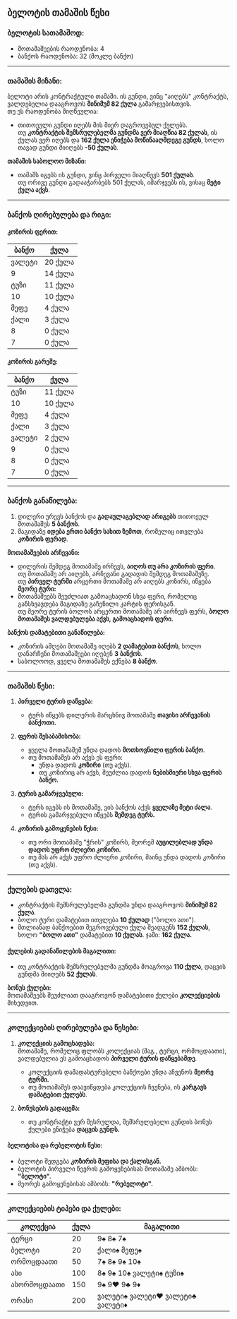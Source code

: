 ## ბელოტის თამაშის წესი

### ბელოტის სათამაშოდ:
- მოთამაშეების რაოდენობა: 4
- ბანქოს რაოდენობა: 32 (მოკლე ბანქო)

---

### თამაშის მიზანი:
ბელოტი არის კონტრაქტული თამაში. ის გუნდი, ვინც "აიღებს" კონტრაქტს, ვალდებულია დააგროვოს **მინიმუმ 82 ქულა** გამარჯვებისთვის.  
თუ ეს რაოდენობა მიღწეულია:  
- თითოეული გუნდი იღებს მის მიერ დაგროვებულ ქულებს.  
თუ **კონტრაქტის შემსრულებელმა გუნდმა ვერ მიაღწია 82 ქულას**, ის ქულას ვერ იღებს და **162 ქულა ენიჭება მოწინააღმდეგე გუნდს**, ხოლო თავად გუნდი მიიღებს **-50 ქულას**.  

**თამაშის საბოლოო მიზანი:**  
- თამაშს იგებს ის გუნდი, ვინც პირველი მიაღწევს **501 ქულას**.  
თუ ორივე გუნდი გადააჭარბებს 501 ქულას, იმარჯვებს ის, ვისაც **მეტი ქულა აქვს**.

---

### ბანქოს ღირებულება და რიგი:

#### კოზირის ფერით:
| ბანქო           | ქულა        |
|------------------|-------------|
| ვალეტი          | 20 ქულა     |
| 9               | 14 ქულა     |
| ტუზი            | 11 ქულა     |
| 10              | 10 ქულა     |
| მეფე            | 4 ქულა      |
| ქალი            | 3 ქულა      |
| 8               | 0 ქულა      |
| 7               | 0 ქულა      |

#### კოზირის გარეშე:
| ბანქო           | ქულა        |
|------------------|-------------|
| ტუზი            | 11 ქულა     |
| 10              | 10 ქულა     |
| მეფე            | 4 ქულა      |
| ქალი            | 3 ქულა      |
| ვალეტი          | 2 ქულა      |
| 9               | 0 ქულა      |
| 8               | 0 ქულა      |
| 7               | 0 ქულა      |

---

### ბანქოს განაწილება:

1. დილერი ურევს ბანქოს და **გადაულაგებლად არიგებს** თითოეულ მოთამაშეს **5 ბანქოს**.  
2. მაგიდაზე **იდება ერთი ბანქო სახით ზემოთ**, რომელიც ითვლება **კოზირის ფერად**.  

**მოთამაშეების არჩევანი:**  
- დილერის შემდეგ მოთამაშე ირჩევს, **აიღოს თუ არა კოზირის ფერი.**  
თუ მოთამაშე არ აიღებს, არჩევანი გადადის შემდეგ მოთამაშეზე.  
თუ **პირველ ტურში** არცერთი მოთამაშე არ აიღებს კოზირს, იწყება **მეორე ტური:**  
- მოთამაშეებს შეუძლიათ გამოაცხადონ სხვა ფერი, რომელიც განსხვავდება მაგიდაზე გაჩენილი კარტის ფერისგან.  
თუ მეორე ტურის ბოლოს არცერთი მოთამაშე არ აირჩევს ფერს, **ბოლო მოთამაშეს ვალდებულება აქვს, გამოაცხადოს ფერი.**

**ბანქოს დამატებითი განაწილება:**  
- კოზირის ამღები მოთამაშე იღებს **2 დამატებით ბანქოს**, ხოლო დანარჩენი მოთამაშეები იღებენ **3 ბანქოს**.  
- საბოლოოდ, ყველა მოთამაშეს ექნება **8 ბანქო**.

---

### თამაშის წესი:

1. **პირველი ტურის დაწყება:**  
   - ტურს იწყებს დილერის მარცხნივ მოთამაშე **თავისი არჩევანის ბანქოთი.**  
2. **ფერის შესაბამისობა:**  
   - ყველა მოთამაშემ უნდა დადოს **მოთხოვნილი ფერის ბანქო**.  
   - თუ მოთამაშეს არ აქვს ეს ფერი:  
      - უნდა დადოს **კოზირი** (თუ აქვს).  
      - თუ კოზირიც არ აქვს, შეუძლია დადოს **ნებისმიერი სხვა ფერის ბანქო.**

3. **ტურის გამარჯვებული:**  
   - ტურს იგებს ის მოთამაშე, ვის ბანქოს აქვს **ყველაზე მეტი ძალა**.  
   - ტურის გამარჯვებული იწყებს **შემდეგ ტურს.**

4. **კოზირის გამოყენების წესი:**  
   - თუ ორი მოთამაშე "ჭრის" კოზირს, მეორემ **აუცილებლად უნდა დადოს უფრო ძლიერი კოზირი.**  
   - თუ მას არ აქვს უფრო ძლიერი კოზირი, მაინც უნდა დადოს კოზირი (თუ აქვს).

---

### ქულების დათვლა:

- კონტრაქტის შემსრულებელმა გუნდმა უნდა დააგროვოს **მინიმუმ 82 ქულა**.  
- ბოლო ტური დამატებით ითვლება **10 ქულად** ("ბოლო ათი").  
- მთლიანად ბანქოებით შეგროვებული ქულა შეადგენს **152 ქულას**, ხოლო **"ბოლო ათი"** დამატებით **10 ქულას**. ჯამი: **162 ქულა.**

#### ქულების გადანაწილების მაგალითი:
- თუ კონტრაქტის შემსრულებელმა გუნდმა მოაგროვა **110 ქულა**, დაცვის გუნდმა მიიღებს **52 ქულას**.

**ბონუს ქულები:**  
მოთამაშეებს შეუძლიათ დააგროვონ დამატებითი ქულები **კოლექციების** მიხედვით.

---

### კოლექციების ღირებულება და წესები:

1. **კოლექციის გამოცხადება:**  
   მოთამაშე, რომელიც ფლობს კოლექციას (მაგ., ტერცი, ორმოცდაათი), ვალდებულია ეს გამოაცხადოს **პირველი ტურის დაწყებამდე**.  
   - კოლექციის დამადასტურებელი ბანქოები უნდა აჩვენოს **მეორე ტურში.**  
   - თუ მოთამაშეს დაავიწყდება კოლექციის ჩვენება, ის **კარგავს დამატებით ქულებს**.

2. **ბონუსების გადაცემა:**  
   - თუ კონტრაქტი ვერ შესრულდა, შემსრულებელი გუნდის ბონუს ქულები ენიჭება **დაცვის გუნდს.**

#### ბელოტისა და რებელოტის წესი:
- ბელოტი შედგება **კოზირის მეფისა და ქალისგან.**  
- ბელოტის პირველი წევრის გამოყენებისას მოთამაშე ამბობს: **"ბელოტი".**  
- მეორეს გამოყენებისას ამბობს: **"რებელოტი".**

---

### კოლექციების ტიპები და ქულები:

| კოლექცია       | ქულა  | მაგალითი                     |
|----------------|-------|------------------------------|
| ტერცი         | 20    | 9♠ 8♠ 7♠                    |
| ბელოტი        | 20    | ქალი♠ მეფე♠                 |
| ორმოცდაათი    | 50    | 7♠ 8♠ 9♠ 10♠               |
| ასი           | 100   | 8♠ 9♠ 10♠ ვალეტი♠ ტუზი♠    |
| ასორმოცდაათი  | 150   | 9♠ 9♥ 9♣ 9♦                |
| ორასი         | 200   | ვალეტი♠ ვალეტი♥ ვალეტი♣ ვალეტი♦ |

